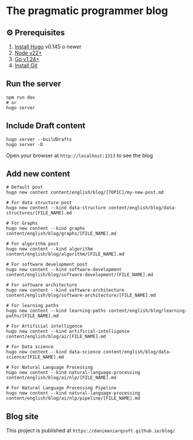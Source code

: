 # The pragmatic programmer blog


## ⚙️ Prerequisites

1. [Install Hugo](https://gohugo.io/installation/) v0.145 o newer 
2. [Node v22+](https://nodejs.org/en/download/)
3. [Go v1.24+](https://go.dev/doc/install)
4. [Install Git](https://git-scm.com/book/en/v2/Getting-Started-Installing-Git)

## Run the server

```shell
npm run dev
# or
hugo server
```
## Include Draft content

```shell
hugo server --buildDrafts
hugo server -D
```

Open your browser at `http://localhost:1313` to see the blog

## Add new content

```shell
# Default post
hugo new content content/english/blog/[TOPIC]/my-new-post.md

# For data structure post
hugo new content --kind data-structure content/english/blog/data-structures/[FILE_NAME].md

# For Graphs
hugo new content --kind graphs content/english/blog/graphs/[FILE_NAME].md

# For algorithm post
hugo new content --kind algorithm content/english/blog/algorithm/[FILE_NAME].md

# For software development post
hugo new content --kind software-development content/english/blog/software-development/[FILE_NAME].md

# For software architecture
hugo new content --kind software-architecture content/english/blog/software-architecture/[FILE_NAME].md

# For learning paths
hugo new content --kind learning-paths content/english/blog/learning-paths/[FILE_NAME].md

# For Artificial intelligence
hugo new content --kind artificial-intelligence content/english/blog/ai/[FILE_NAME].md

# For Data science
hugo new content --kind data-science content/english/blog/data-science/[FILE_NAME].md

# For Natural Language Processing
hugo new content --kind natural-language-processing content/english/blog/ai/nlp/[FILE_NAME].md

# For Natural Language Processing Pipeline
hugo new content --kind natural-language-processing content/english/blog/ai/nlp/pipeline/[FILE_NAME].md
```

## Blog site

This project is published at `https://danimaniarqsoft.github.io/blog/`
